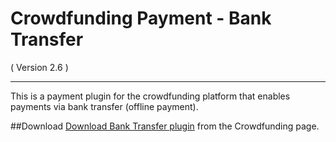 Crowdfunding Payment - Bank Transfer
==========================
( Version 2.6 )
- - -

This is a payment plugin for the crowdfunding platform that enables payments via bank transfer (offline payment).

##Download
[Download Bank Transfer plugin](http://itprism.com/free-joomla-extensions/ecommerce-gamification/crowdfunding-collective-raising-capital) from the Crowdfunding page.
